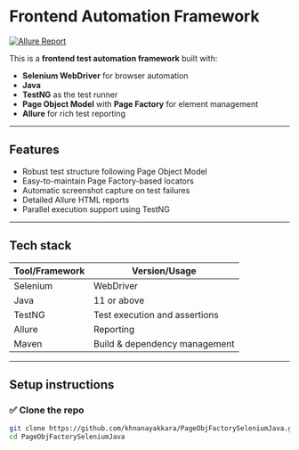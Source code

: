 # Frontend Automation Framework

[![Allure Report](https://img.shields.io/badge/report-Allure-blue)](https://qameta.io/allure/)

This is a **frontend test automation framework** built with:

-  **Selenium WebDriver** for browser automation
-  **Java**
-  **TestNG** as the test runner
-  **Page Object Model** with **Page Factory** for element management
-  **Allure** for rich test reporting

---

## **Features**

- Robust test structure following Page Object Model
- Easy-to-maintain Page Factory-based locators
- Automatic screenshot capture on test failures
- Detailed Allure HTML reports
- Parallel execution support using TestNG

---

## **Tech stack**

| Tool/Framework  | Version/Usage                           |
|-----------------|----------------------------------------|
| Selenium        | WebDriver                              |
| Java            | 11 or above                            |
| TestNG          | Test execution and assertions         |
| Allure          | Reporting                              |
| Maven           | Build & dependency management         |

---

## **Setup instructions**

### ✅ Clone the repo

```bash
git clone https://github.com/khnanayakkara/PageObjFactorySeleniumJava.git
cd PageObjFactorySeleniumJava
